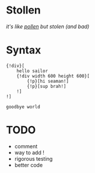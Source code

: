 # Stollen

*it's like [pollen](https://git.matthewbutterick.com/mbutterick/pollen) but stolen (and bad)*

# Syntax
```
{!div}[
    hello sailor
    {!div width 600 height 600}[
        {!p}[hi seaman!]
        {!p}[sup brah!]
    !]
!]

goodbye world
```

# TODO

* comment
* way to add !
* rigorous testing
* better code